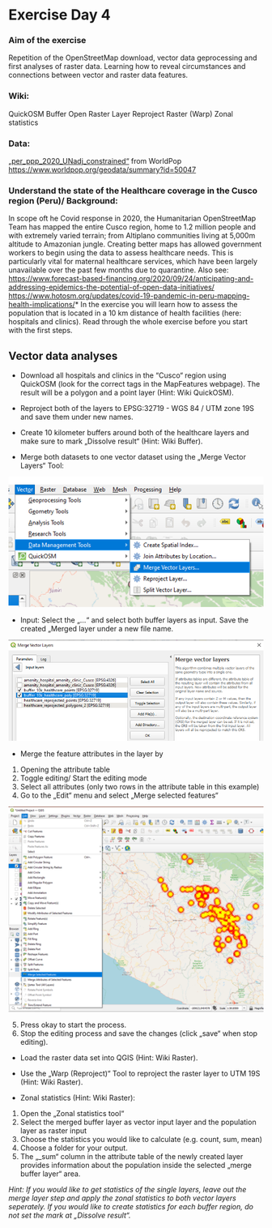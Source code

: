 # Exercise Day 4

### Aim of the exercise

Repetition of the OpenStreetMap download, vector data geprocessing and first analyses of raster data. 
Learning how to reveal circumstances and connections between vector and raster data features.

### Wiki:

QuickOSM
Buffer
Open Raster Layer
Reproject Raster (Warp)
Zonal statistics

### Data:
[„per_ppp_2020_UNadj_constrained“](per_ppp_2020_UNadj_constrained.zip) from WorldPop https://www.worldpop.org/geodata/summary?id=50047

### Understand the state of the Healthcare coverage in the Cusco region (Peru)/ Background:

In scope oft he Covid response in 2020, the Humanitarian OpenStreetMap Team has mapped the entire Cusco region, home to 1.2 million people and with extremely varied terrain; from Altiplano communities living at 5,000m altitude to Amazonian jungle. Creating better maps has allowed government workers to begin using the data to assess healthcare needs. This is particularly vital for maternal healthcare services, which have been largely unavailable over the past few months due to quarantine.
Also see: https://www.forecast-based-financing.org/2020/09/24/anticipating-and-addressing-epidemics-the-potential-of-open-data-initiatives/
https://www.hotosm.org/updates/covid-19-pandemic-in-peru-mapping-health-implications/* 
In the exercise you will learn how to assess the population that is located in a 10 km distance of health facilities (here: hospitals and clinics).
Read through the whole exercise before you start with the first steps.

## Vector data analyses

* Download all hospitals and clinics in the “Cusco“ region using QuickOSM (look for the correct tags in the MapFeatures webpage). The result will be a polygon and a point layer (Hint: Wiki QuickOSM).

* Reproject both of the layers to EPSG:32719 - WGS 84 / UTM zone 19S and save them under new names.

* Create 10 kilometer buffers around both of the healthcare layers and make sure to mark „Dissolve result“ (Hint: Wiki Buffer). 

* Merge both datasets to one vector dataset using the „Merge Vector Layers“ Tool:

![](Merge_vector.png)

* Input: Select the „…“ and select both buffer layers as input. Save the created „Merged layer under a new file name.

![](select_buffer_layers.png)

* Merge the feature attributes in the layer by
1. Opening the attribute table
2. Toggle editing/ Start the editing mode
3. Select all attributes (only two rows in the attribute table in this example)
4. Go to the „Edit“ menu and select „Merge selected features“

![](Select_all_attributes.png)

5. Press okay to start the process.
6. Stop the editing process and save the changes (click „save“ when stop editing).


* Load the raster data set into QGIS (Hint: Wiki Raster). 

* Use the „Warp (Reproject)“ Tool to reproject the raster layer to UTM 19S (Hint: Wiki Raster).

* Zonal statistics (Hint: Wiki Raster):
1. Open the „Zonal statistics tool“
2. Select the merged buffer layer as vector input layer and the population layer as raster input 
3. Choose the statistics you would like to calculate (e.g. count, sum, mean)
4. Choose a folder for your output.
5. The „_sum“ column in the attribute table of the newly created layer provides information about the        population inside the selected „merge buffer layer“ area.

*Hint: 
If you would like to get statistics of the single layers, leave out the merge layer step and apply the zonal statistics to both vector layers seperately.
If you would like to create statistics for each buffer region, do not set the mark at „Dissolve result“.*
